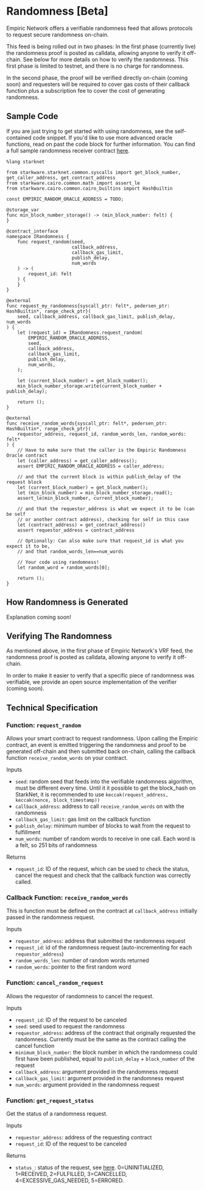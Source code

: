 # Randomness \[Beta]

Empiric Network offers a verifiable randomness feed that allows protocols to request secure randomness on-chain.&#x20;

This feed is being rolled out in two phases: In the first phase (currently live) the randomness proof is posted as calldata, allowing anyone to verify it off-chain. See below for more details on how to verify the randomness. This first phase is limited to testnet, and there is no charge for randomness.

In the second phase, the proof will be verified directly on-chain (coming soon) and requesters will be required to cover gas costs of their callback function plus a subscription fee to cover the cost of generating randomness.

## Sample Code

If you are just trying to get started with using randomness, see the self-contained code snippet. If you'd like to use more advanced oracle functions, read on past the code block for further information. You can find a full sample randomness receiver contract [here](https://github.com/42labs/Empiric/blob/master/contracts/src/randomness/ExampleRandomness.cairo).

```
%lang starknet

from starkware.starknet.common.syscalls import get_block_number, get_caller_address, get_contract_address
from starkware.cairo.common.math import assert_le
from starkware.cairo.common.cairo_builtins import HashBuiltin

const EMPIRIC_RANDOM_ORACLE_ADDRESS = TODO;

@storage_var
func min_block_number_storage() -> (min_block_number: felt) {
}

@contract_interface
namespace IRandomness {
    func request_random(seed,
                        callback_address,
                        callback_gas_limit,
                        publish_delay,
                        num_words
    ) -> (
        request_id: felt
    ) {
    }
}

@external
func request_my_randomness{syscall_ptr: felt*, pedersen_ptr: HashBuiltin*, range_check_ptr}(
    seed, callback_address, callback_gas_limit, publish_delay, num_words
) {
    let (request_id) = IRandomness.request_random(
        EMPIRIC_RANDOM_ORACLE_ADDRESS,
        seed,
        callback_address,
        callback_gas_limit,
        publish_delay,
        num_words,
    );

    let (current_block_number) = get_block_number();
    min_block_number_storage.write(current_block_number + publish_delay);

    return ();
}

@external
func receive_random_words{syscall_ptr: felt*, pedersen_ptr: HashBuiltin*, range_check_ptr}(
    requestor_address, request_id, random_words_len, random_words: felt*
) {
    // Have to make sure that the caller is the Empiric Randomness Oracle contract
    let (caller_address) = get_caller_address();
    assert EMPIRIC_RANDOM_ORACLE_ADDRESS = caller_address;

    // and that the current block is within publish_delay of the request block
    let (current_block_number) = get_block_number();
    let (min_block_number) = min_block_number_storage.read();
    assert_le(min_block_number, current_block_number);
    
    // and that the requestor_address is what we expect it to be (can be self
    // or another contract address), checking for self in this case
    let (contract_address) = get_contract_address()
    assert requestor_address = contract_address

    // Optionally: Can also make sure that request_id is what you expect it to be,
    // and that random_words_len==num_words

    // Your code using randomness!
    let random_word = random_words[0];

    return ();
}

```

## How Randomness is Generated

Explanation coming soon!

## Verifying The Randomness

As mentioned above, in the first phase of Empiric Network's VRF feed, the randomness proof is posted as calldata, allowing anyone to verify it off-chain.

In order to make it easier to verify that a specific piece of randomness was verifiable, we provide an open source implementation of the verifier (coming soon).

## Technical Specification

### Function: `request_random`

Allows your smart contract to request randomness. Upon calling the Empiric contract, an event is emitted triggering the randomness and proof to be generated off-chain and then submitted back on-chain, calling the callback function `receive_random_words` on your contract.

Inputs

* `seed`: random seed that feeds into the verifiable randomness algorithm, must be different every time. Until it it possible to get the block\_hash on StarkNet, it is recommended to use `keccak(request_address, keccak(nonce, block_timestamp))`
* `callback_address`: address to call `receive_random_words` on with the randomness
* `callback_gas_limit`: gas limit on the callback function
* `publish_delay`: minimum number of blocks to wait from the request to fulfillment
* `num_words`: number of random words to receive in one call. Each word is a felt, so 251 bits of randomness

Returns

* `request_id`: ID of the request, which can be used to check the status, cancel the request and check that the callback function was correctly called.

### Callback Function: `receive_random_words`

This is function must be defined on the contract at `callback_address` initially passed in the randomness request.

Inputs

* `requestor_address`: address that submitted the randomness request
* `request_id`: id of the randomness request (auto-incrementing for each `requestor_address`)
* `random_words_len`: number of random words returned
* `random_words`: pointer to the first random word

### Function: `cancel_random_request`

Allows the requestor of randomness to cancel the request.

Inputs

* `request_id`: ID of the request to be canceled
* `seed`: seed used to request the randomness
* `requestor_address`: address of the contract that originally requested the randomness. Currently must be the same as the contract calling the cancel function
* `minimum_block_number`: the block number in which the randomness could first have been published, equal to `publish_delay` + `block_number` of the request
* `callback_address`: argument provided in the randomness request
* `callback_gas_limit`: argument provided in the randomness request
* `num_words`: argument provided in the randomness request

### Function: `get_request_status`

Get the status of a randomness request.

Inputs

* `requestor_address`: address of the requesting contract
* `request_id`: ID of the request to be canceled

Returns

* `status_`: status of the request, see [here](https://github.com/42labs/Empiric/blob/master/contracts/src/randomness/structs.cairo). 0=UNINITIALIZED, 1=RECEIVED, 2=FULFILLED, 3=CANCELLED, 4=EXCESSIVE\_GAS\_NEEDED, 5=ERRORED.&#x20;
